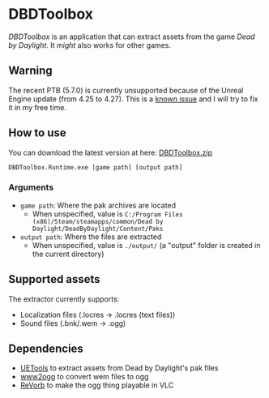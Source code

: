 # DBDToolbox

_DBDToolbox_ is an application that can extract assets from the game _Dead by Daylight_. It _might_ also works for other games.

## Warning

The recent PTB (5.7.0) is currently unsupported because of the Unreal Engine update (from 4.25 to 4.27).
This is a [known issue](/../../issues/9) and I will try to fix it in my free time.

## How to use

You can download the latest version at here: [DBDToolbox.zip](https://github.com/Fabien2S/DBDToolbox/releases/latest/download/DBDToolbox.zip)

```
DBDToolbox.Runtime.exe [game path] [output path]
```

### Arguments
- `game path`: Where the pak archives are located
  - When unspecified, value is `C:/Program Files (x86)/Steam/steamapps/common/Dead by Daylight/DeadByDaylight/Content/Paks`
- `output path`: Where the files are extracted
  - When unspecified, value is `./output/` (a "output" folder is created in the current directory)

## Supported assets

The extractor currently supports:

- Localization files (.locres -> .locres (text files))
- Sound files (.bnk/.wem -> .ogg)

## Dependencies

- [UETools](https://github.com/UETools/UETools) to extract assets from Dead by Daylight's pak files
- [www2ogg](https://github.com/hcs64/ww2ogg) to convert wem files to ogg
- [ReVorb](https://github.com/ItsBranK/ReVorb) to make the ogg thing playable in VLC

